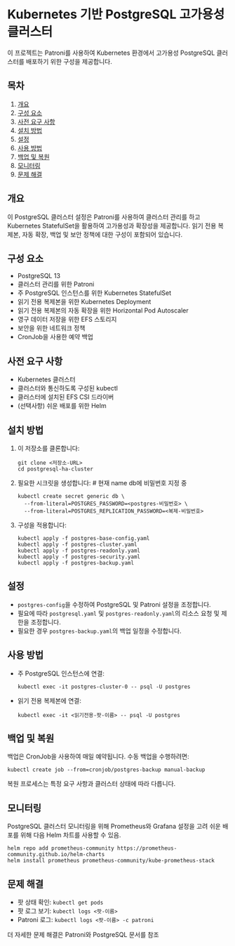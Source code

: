 # Kubernetes 기반 PostgreSQL 고가용성 클러스터

이 프로젝트는 Patroni를 사용하여 Kubernetes 환경에서 고가용성 PostgreSQL 클러스터를 배포하기 위한 구성을 제공합니다.

## 목차

1. [개요](#개요)
2. [구성 요소](#구성-요소)
3. [사전 요구 사항](#사전-요구-사항)
4. [설치 방법](#설치-방법)
5. [설정](#설정)
6. [사용 방법](#사용-방법)
7. [백업 및 복원](#백업-및-복원)
8. [모니터링](#모니터링)
9. [문제 해결](#문제-해결)

## 개요

이 PostgreSQL 클러스터 설정은 Patroni를 사용하여 클러스터 관리를 하고 Kubernetes StatefulSet을 활용하여 고가용성과 확장성을 제공합니다. 읽기 전용 복제본, 자동 확장, 백업 및 보안 정책에 대한 구성이 포함되어 있습니다.

## 구성 요소

- PostgreSQL 13
- 클러스터 관리를 위한 Patroni
- 주 PostgreSQL 인스턴스를 위한 Kubernetes StatefulSet
- 읽기 전용 복제본을 위한 Kubernetes Deployment
- 읽기 전용 복제본의 자동 확장을 위한 Horizontal Pod Autoscaler
- 영구 데이터 저장을 위한 EFS 스토리지
- 보안을 위한 네트워크 정책
- CronJob을 사용한 예약 백업

## 사전 요구 사항

- Kubernetes 클러스터
- 클러스터와 통신하도록 구성된 kubectl
- 클러스터에 설치된 EFS CSI 드라이버
- (선택사항) 쉬운 배포를 위한 Helm

## 설치 방법

1. 이 저장소를 클론합니다:
   ```
   git clone <저장소-URL>
   cd postgresql-ha-cluster
   ```

2. 필요한 시크릿을 생성합니다: # 현재 name db에 비밀번호 지정 중
   ```
   kubectl create secret generic db \
     --from-literal=POSTGRES_PASSWORD=<postgres-비밀번호> \
     --from-literal=POSTGRES_REPLICATION_PASSWORD=<복제-비밀번호>
   ```

3. 구성을 적용합니다:
   ```
   kubectl apply -f postgres-base-config.yaml
   kubectl apply -f postgres-cluster.yaml
   kubectl apply -f postgres-readonly.yaml
   kubectl apply -f postgres-security.yaml
   kubectl apply -f postgres-backup.yaml
   ```

## 설정

- `postgres-config`을 수정하여 PostgreSQL 및 Patroni 설정을 조정합니다.
- 필요에 따라 `postgresql.yaml` 및 `postgres-readonly.yaml`의 리소스 요청 및 제한을 조정합니다.
- 필요한 경우 `postgres-backup.yaml`의 백업 일정을 수정합니다.

## 사용 방법

- 주 PostgreSQL 인스턴스에 연결:
  ```
  kubectl exec -it postgres-cluster-0 -- psql -U postgres
  ```

- 읽기 전용 복제본에 연결:
  ```
  kubectl exec -it <읽기전용-팟-이름> -- psql -U postgres
  ```

## 백업 및 복원

백업은 CronJob을 사용하여 매일 예약됩니다. 수동 백업을 수행하려면:

```
kubectl create job --from=cronjob/postgres-backup manual-backup
```

복원 프로세스는 특정 요구 사항과 클러스터 상태에 따라 다릅니다.

## 모니터링

PostgreSQL 클러스터 모니터링을 위해 Prometheus와 Grafana 설정을 고려 쉬운 배포를 위해 다음 Helm 차트를 사용할 수 있음.

```
helm repo add prometheus-community https://prometheus-community.github.io/helm-charts
helm install prometheus prometheus-community/kube-prometheus-stack
```

## 문제 해결

- 팟 상태 확인: `kubectl get pods`
- 팟 로그 보기: `kubectl logs <팟-이름>`
- Patroni 로그: `kubectl logs <팟-이름> -c patroni`

더 자세한 문제 해결은 Patroni와 PostgreSQL 문서를 참조
